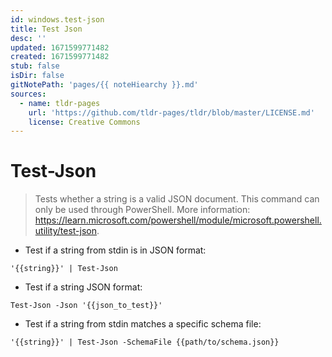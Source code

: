 ```yaml
---
id: windows.test-json
title: Test Json
desc: ''
updated: 1671599771482
created: 1671599771482
stub: false
isDir: false
gitNotePath: 'pages/{{ noteHiearchy }}.md'
sources:
  - name: tldr-pages
    url: 'https://github.com/tldr-pages/tldr/blob/master/LICENSE.md'
    license: Creative Commons
---
```

# Test-Json

> Tests whether a string is a valid JSON document.
> This command can only be used through PowerShell.
> More information: <https://learn.microsoft.com/powershell/module/microsoft.powershell.utility/test-json>.

- Test if a string from stdin is in JSON format:

`'{{string}}' | Test-Json`

- Test if a string JSON format:

`Test-Json -Json '{{json_to_test}}'`

- Test if a string from stdin matches a specific schema file:

`'{{string}}' | Test-Json -SchemaFile {{path/to/schema.json}}`


